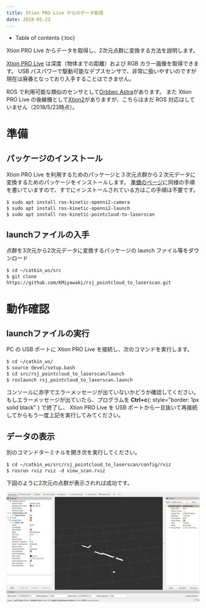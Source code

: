 ```yaml
---
title: Xtion PRO Live からのデータ取得
date: 2018-05-23
---
```


- Table of contents
{:toc}

Xtion PRO Live からデータを取得し、2次元点群に変換する方法を説明します。

[Xtion PRO Live](https://www.asus.com/jp/3D-Sensor/Xtion_PRO_LIVE/) は深度（物体までの距離）および RGB カラー画像を取得できます。
USB バスパワーで駆動可能なデプスセンサで、非常に扱いやすいのですが現在は廃番となっており入手することはできません。

ROS で利用可能な類似のセンサとして[Orbbec Astra](https://orbbec3d.com/product-astra/)があります。
また Xtion PRO Live の後継機として[Xtion2](https://www.asus.com/jp/3D-Sensor/Xtion-2/)がありますが、こちらはまだ ROS 対応はしていません（2018/5/23時点）。

# 準備

## パッケージのインストール

Xtion PRO Live を利用するためのパッケージと３次元点群から２次元データに変換するためのパッケージをインストールします。
[準備のページ](linux_and_ros_install.html)に同様の手順を書いていますので、すでにインストールされている方はこの手順は不要です。

```shell
$ sudo apt install ros-kinetic-openni2-camera
$ sudo apt install ros-kinetic-openni2-launch
$ sudo apt install ros-kinetic-pointcloud-to-laserscan 
```

## launchファイルの入手

点群を3次元から2次元データに変換するパッケージの launch ファイル等をダウンロード

```shell
$ cd ~/catkin_ws/src
$ git clone https://github.com/KMiyawaki/rsj_pointcloud_to_laserscan.git
```

# 動作確認

## launchファイルの実行
PC の USB ポートに Xtion PRO Live を接続し、次のコマンドを実行します。

```shell
$ cd ~/catkin_ws/
$ source devel/setup.bash
$ cd src/rsj_pointcloud_to_laserscan/launch
$ roslaunch rsj_pointcloud_to_laserscan.launch
```

コンソールに赤字でエラーメッセージが出ていないかどうか確認してください。
もしエラーメッセージが出ていたら、プログラムを __Ctrl+c__{: style="border: 1px solid black" } で終了し、 Xtion PRO Live を USB ポートから一旦抜いて再接続してからもう一度上記を実行してみてください。

## データの表示

別のコマンドターミナルを開き次を実行してください。

```shell
$ cd ~/catkin_ws/src/rsj_pointcloud_to_laserscan/config/rviz
$ rosrun rviz rviz -d view_scan.rviz
```

下図のように2次元の点群が表示されれば成功です。

![XtionScan](images/xtion_view_scan.png)
